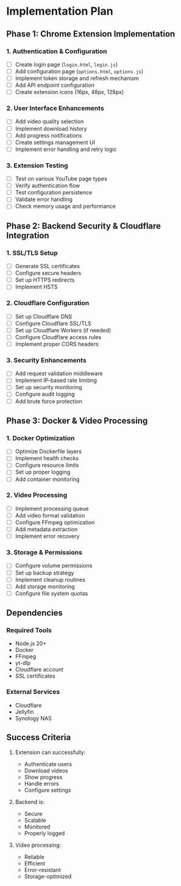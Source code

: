 # Implementation Plan

## Phase 1: Chrome Extension Implementation

### 1. Authentication & Configuration
- [ ] Create login page (`login.html`, `login.js`)
- [ ] Add configuration page (`options.html`, `options.js`)
- [ ] Implement token storage and refresh mechanism
- [ ] Add API endpoint configuration
- [ ] Create extension icons (16px, 48px, 128px)

### 2. User Interface Enhancements
- [ ] Add video quality selection
- [ ] Implement download history
- [ ] Add progress notifications
- [ ] Create settings management UI
- [ ] Implement error handling and retry logic

### 3. Extension Testing
- [ ] Test on various YouTube page types
- [ ] Verify authentication flow
- [ ] Test configuration persistence
- [ ] Validate error handling
- [ ] Check memory usage and performance

## Phase 2: Backend Security & Cloudflare Integration

### 1. SSL/TLS Setup
- [ ] Generate SSL certificates
- [ ] Configure secure headers
- [ ] Set up HTTPS redirects
- [ ] Implement HSTS

### 2. Cloudflare Configuration
- [ ] Set up Cloudflare DNS
- [ ] Configure Cloudflare SSL/TLS
- [ ] Set up Cloudflare Workers (if needed)
- [ ] Configure Cloudflare access rules
- [ ] Implement proper CORS headers

### 3. Security Enhancements
- [ ] Add request validation middleware
- [ ] Implement IP-based rate limiting
- [ ] Set up security monitoring
- [ ] Configure audit logging
- [ ] Add brute force protection

## Phase 3: Docker & Video Processing

### 1. Docker Optimization
- [ ] Optimize Dockerfile layers
- [ ] Implement health checks
- [ ] Configure resource limits
- [ ] Set up proper logging
- [ ] Add container monitoring

### 2. Video Processing
- [ ] Implement processing queue
- [ ] Add video format validation
- [ ] Configure FFmpeg optimization
- [ ] Add metadata extraction
- [ ] Implement error recovery

### 3. Storage & Permissions
- [ ] Configure volume permissions
- [ ] Set up backup strategy
- [ ] Implement cleanup routines
- [ ] Add storage monitoring
- [ ] Configure file system quotas
## Dependencies

### Required Tools
- Node.js 20+
- Docker
- FFmpeg
- yt-dlp
- Cloudflare account
- SSL certificates

### External Services
- Cloudflare
- Jellyfin
- Synology NAS

## Success Criteria

1. Extension can successfully:
   - Authenticate users
   - Download videos
   - Show progress
   - Handle errors
   - Configure settings

2. Backend is:
   - Secure
   - Scalable
   - Monitored
   - Properly logged

3. Video processing:
   - Reliable
   - Efficient
   - Error-resistant
   - Storage-optimized 